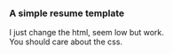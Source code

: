 ### A simple resume template

I just change the html, seem low but work.  
You should care about the css.
